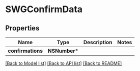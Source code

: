 # SWGConfirmData

## Properties
Name | Type | Description | Notes
------------ | ------------- | ------------- | -------------
**confirmations** | **NSNumber*** |  | 

[[Back to Model list]](../README.md#documentation-for-models) [[Back to API list]](../README.md#documentation-for-api-endpoints) [[Back to README]](../README.md)



